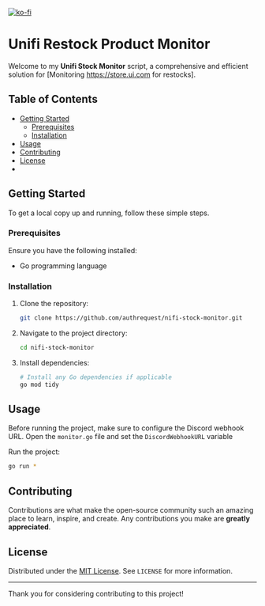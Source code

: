 [![ko-fi](https://ko-fi.com/img/githubbutton_sm.svg)](https://ko-fi.com/L3L418JUWC)

# Unifi Restock Product Monitor

Welcome to my **Unifi Stock Monitor** script, a comprehensive and efficient solution for [Monitoring https://store.ui.com for restocks].

## Table of Contents

- [Getting Started](#getting-started)
  - [Prerequisites](#prerequisites)
  - [Installation](#installation)
- [Usage](#usage)
- [Contributing](#contributing)
- [License](#license)
- 

## Getting Started

To get a local copy up and running, follow these simple steps.

### Prerequisites

Ensure you have the following installed:

- Go programming language

### Installation

1. Clone the repository:
   ```bash
   git clone https://github.com/authrequest/nifi-stock-monitor.git
   ```
2. Navigate to the project directory:
   ```bash
   cd nifi-stock-monitor
   ```
3. Install dependencies:
   ```bash
   # Install any Go dependencies if applicable
   go mod tidy
   ```

## Usage

Before running the project, make sure to configure the Discord webhook URL. Open the `monitor.go` file and set the `DiscordWebhookURL` variable

Run the project:

```bash
go run *
```

## Contributing

Contributions are what make the open-source community such an amazing place to learn, inspire, and create. Any contributions you make are **greatly appreciated**.

## License

Distributed under the [MIT License](LICENSE). See `LICENSE` for more information.

---

Thank you for considering contributing to this project!
